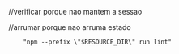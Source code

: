 //verificar porque nao mantem a sessao

//arrumar porque nao arruma estado

        "npm --prefix \"$RESOURCE_DIR\" run lint"

